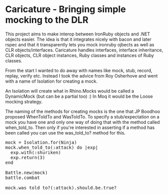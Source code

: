 Caricature - Bringing simple mocking to the DLR
===============================================

This project aims to make interop between IronRuby objects and .NET objects easier.
The idea is that it integrates nicely with bacon and later rspec and that it transparently lets you mock ironruby ojbects
as well as CLR objects/interfaces.
Caricature handles interfaces, interface inheritance, CLR objects, CLR object instances, Ruby classes and instances of Ruby classes.

From the start I wanted to do away with names like mock, stub, record, replay, verify etc.
Instead I took the advice from Roy Osherhove and went with a name of Isolation for creating a mock.

An Isolation will create what in Rhino.Mocks would be called a DynamicMock (but can be a partial too) :)
In Moq it would be the Loose mocking strategy.

The naming of the methods for creating mocks is the one that JP Boodhoo proposed WhenToldTo and WasToldTo.
To specify a stub/expectation on a mock you have one and only one way of doing that with the method called when_told_to.
Then only if you're interested in asserting if a method has been called you can use the was_told_to? method for this.

<pre>
mock = Isolation.for(Ninja)
mock.when_told_to(:attack) do |exp|
  exp.with(:shuriken)
  exp.return(3)
end

Battle.new(mock)
battle.combat

mock.was_told_to?(:attack).should.be.true?
</pre>